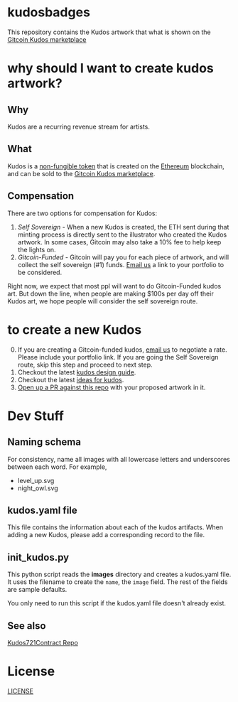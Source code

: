 # kudosbadges

This repository contains the Kudos artwork that what is shown on the [Gitcoin Kudos marketplace](https://gitcoin.co/kudos)

# why should I want to create kudos artwork?

## Why

Kudos are a recurring revenue stream for artists.

## What 

Kudos is a [non-fungible token](https://en.wikipedia.org/wiki/Non-fungible_token) that is created on the [Ethereum](https://www.ethereum.org/) blockchain, and can be sold to the [Gitcoin Kudos marketplace](https://gitcoin.co/kudos).  

## Compensation

There are two options for compensation for Kudos:

1. *Self Sovereign* - When a new Kudos is created, the ETH sent during that minting process is directly sent to the illustrator who created the Kudos artwork. In some cases, Gitcoin may also take a 10% fee to help keep the lights on.
1. *Gitcoin-Funded* - Gitcoin will pay you for each piece of artwork, and will collect the self sovereign (#1) funds.  [Email us](mailto:founders@gitcoin.co) a link to your portfolio to be considered.

Right now, we expect that most ppl will want to do Gitcoin-Funded kudos art. But down the line, when people are making $100s per day off their Kudos art, we hope people will consider the self sovereign route.


# to create a new Kudos

0. If you are creating a Gitcoin-funded kudos, [email us](mailto:founders@gitcoin.co) to negotiate a rate.  Please include your portfolio link.  If you are going the Self Sovereign route, skip this step and proceed to next step.
1. Checkout the latest [kudos design guide](https://github.com/gitcoinco/creative/tree/master/kudos_guide).
2. Checkout the latest [ideas for kudos](https://github.com/gitcoinco/kudosbadges/projects/1).
3. [Open up a PR against this repo](https://help.github.com/articles/creating-a-pull-request-from-a-fork/) with your proposed artwork in it.

# Dev Stuff

## Naming schema

For consistency, name all images with all lowercase letters and underscores between each word.  For example,

- level_up.svg
- night_owl.svg

## kudos.yaml file

This file contains the information about each of the kudos artifacts.  When adding a new Kudos, please add a corresponding record to the file.

## init_kudos.py

This python script reads the **images** directory and creates a kudos.yaml file.  It uses the filename to create the `name`, the `image` field.  The rest of the fields are sample defaults.

You only need to run this script if the kudos.yaml file doesn't already exist.

## See also

[Kudos721Contract Repo](https://github.com/gitcoinco/Kudos721Contract)



# License

[LICENSE](../LICENSE)

<!-- Google Analytics -->
<img src='https://ga-beacon.appspot.com/UA-102304388-1/gitcoinco/kudosbadges' style='width:1px; height:1px;' >
